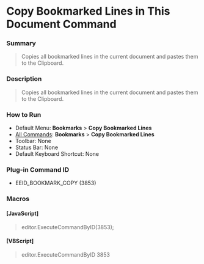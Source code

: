 # Copy Bookmarked Lines in This Document Command

### Summary

> Copies all bookmarked lines in the current document and pastes them to the Clipboard.

### Description

> Copies all bookmarked lines in the current document and pastes them to the Clipboard.

### How to Run

- Default Menu: **Bookmarks** \> **Copy Bookmarked Lines**
- [All Commands](../tools/all_commands): **Bookmarks** \> **Copy Bookmarked Lines**
- Toolbar: None
- Status Bar: None
- Default Keyboard Shortcut: None

### Plug-in Command ID

- EEID\_BOOKMARK\_COPY (3853)

### Macros

#### \[JavaScript\]

> editor.ExecuteCommandByID(3853);

#### \[VBScript\]

> editor.ExecuteCommandByID 3853